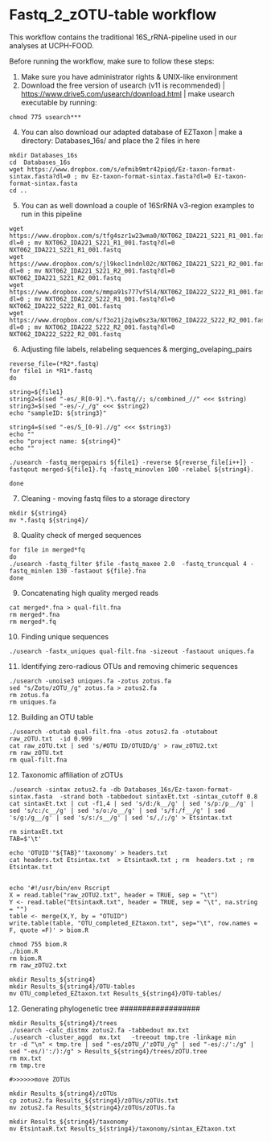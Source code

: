 # Fastq_2_zOTU-table workflow

This workflow contains the traditional 16S_rRNA-pipeline used in our analyses at UCPH-FOOD.

Before running the workflow, make sure to follow these steps:

1) Make sure you have administrator rights & UNIX-like environment
2) Download the free version of usearch (v11 is recommended) | https://www.drive5.com/usearch/download.html | make usearch executable by running: 
```
chmod 775 usearch***
```
4) You can also download our adapted database of EZTaxon | make a directory: Databases_16s/ and place the 2 files in here
```
mkdir Databases_16s
cd  Databases_16s
wget https://www.dropbox.com/s/efmib9mtr42piqd/Ez-taxon-format-sintax.fasta?dl=0 ; mv Ez-taxon-format-sintax.fasta?dl=0 Ez-taxon-format-sintax.fasta
cd ..
```
5) You can as well download a couple of 16SrRNA v3-region examples to run in this pipeline
```
wget https://www.dropbox.com/s/tfg4szr1w23wma0/NXT062_IDA221_S221_R1_001.fastq?dl=0 ; mv NXT062_IDA221_S221_R1_001.fastq?dl=0 NXT062_IDA221_S221_R1_001.fastq
wget https://www.dropbox.com/s/jl9kecl1ndnl02c/NXT062_IDA221_S221_R2_001.fastq?dl=0 ; mv NXT062_IDA221_S221_R2_001.fastq?dl=0 NXT062_IDA221_S221_R2_001.fastq
wget https://www.dropbox.com/s/mmpa91s777vf5l4/NXT062_IDA222_S222_R1_001.fastq?dl=0 ; mv NXT062_IDA222_S222_R1_001.fastq?dl=0 NXT062_IDA222_S222_R1_001.fastq
wget https://www.dropbox.com/s/f3o21j2qiw0sz3a/NXT062_IDA222_S222_R2_001.fastq?dl=0 ; mv NXT062_IDA222_S222_R2_001.fastq?dl=0 NXT062_IDA222_S222_R2_001.fastq
```

6) Adjusting file labels, relabeling sequences & merging_ovelaping_pairs

```
reverse_file=(*R2*.fastq)
for file1 in *R1*.fastq
do

string=${file1}
string2=$(sed "-es/_R[0-9].*\.fastq//; s/combined_//" <<< $string)
string3=$(sed "-es/-/_/g" <<< $string2)
echo "sampleID: ${string3}"

string4=$(sed "-es/S_[0-9].//g" <<< $string3)
echo ""
echo "project name: ${string4}"
echo ""

./usearch -fastq_mergepairs ${file1} -reverse ${reverse_file[i++]} -fastqout merged-${file1}.fq -fastq_minovlen 100 -relabel ${string4}.

done
```

7) Cleaning - moving fastq files to a storage directory

```
mkdir ${string4}
mv *.fastq ${string4}/
```

8) Quality check of merged sequences

```
for file in merged*fq
do
./usearch -fastq_filter $file -fastq_maxee 2.0  -fastq_truncqual 4 -fastq_minlen 130 -fastaout ${file}.fna
done
```

9) Concatenating high quality merged reads
```
cat merged*.fna > qual-filt.fna
rm merged*.fna
rm merged*.fq
```

10) Finding unique sequences
```
./usearch -fastx_uniques qual-filt.fna -sizeout -fastaout uniques.fa
```

11) Identifying zero-radious OTUs and removing chimeric sequences
```
./usearch -unoise3 uniques.fa -zotus zotus.fa
sed "s/Zotu/zOTU_/g" zotus.fa > zotus2.fa 
rm zotus.fa
rm uniques.fa
```

12) Building an OTU table
```
./usearch -otutab qual-filt.fna -otus zotus2.fa -otutabout raw_zOTU.txt  -id 0.999
cat raw_zOTU.txt | sed 's/#OTU ID/OTUID/g' > raw_zOTU2.txt 
rm raw_zOTU.txt
rm qual-filt.fna
```

12) Taxonomic affiliation of zOTUs
```
./usearch -sintax zotus2.fa -db Databases_16s/Ez-taxon-format-sintax.fasta  -strand both -tabbedout sintaxEt.txt -sintax_cutoff 0.8
cat sintaxEt.txt | cut -f1,4 | sed 's/d:/k__/g' | sed 's/p:/p__/g' | sed 's/c:/c__/g' | sed 's/o:/o__/g' | sed 's/f:/f__/g' | sed 's/g:/g__/g' | sed 's/s:/s__/g' | sed 's/,/;/g' > Etsintax.txt 

rm sintaxEt.txt
TAB=$'\t'

echo 'OTUID'"${TAB}"'taxonomy' > headers.txt 
cat headers.txt Etsintax.txt  > EtsintaxR.txt ; rm  headers.txt ; rm Etsintax.txt 


echo '#!/usr/bin/env Rscript
X = read.table("raw_zOTU2.txt", header = TRUE, sep = "\t")
Y <- read.table("EtsintaxR.txt", header = TRUE, sep = "\t", na.string = "")
table <- merge(X,Y, by = "OTUID")
write.table(table, "OTU_completed_EZtaxon.txt", sep="\t", row.names = F, quote =F)' > biom.R

chmod 755 biom.R
./biom.R
rm biom.R
rm raw_zOTU2.txt

mkdir Results_${string4}
mkdir Results_${string4}/OTU-tables
mv OTU_completed_EZtaxon.txt Results_${string4}/OTU-tables/

```

12) Generating phylogenetic tree ##################
```
mkdir Results_${string4}/trees
./usearch -calc_distmx zotus2.fa -tabbedout mx.txt 
./usearch -cluster_aggd  mx.txt   -treeout tmp.tre -linkage min
tr -d "\n" < tmp.tre | sed "-es/zOTU_/'zOTU_/g" | sed "-es/:/':/g" | sed "-es/)':/):/g" > Results_${string4}/trees/zOTU.tree 
rm mx.txt 
rm tmp.tre

#>>>>>>move ZOTUs

mkdir Results_${string4}/zOTUs
cp zotus2.fa Results_${string4}/zOTUs/zOTUs.txt
mv zotus2.fa Results_${string4}/zOTUs/zOTUs.fa

mkdir Results_${string4}/taxonomy
mv EtsintaxR.txt Results_${string4}/taxonomy/sintax_EZtaxon.txt

```
